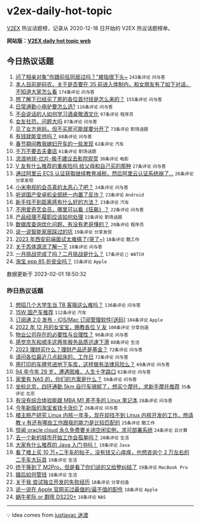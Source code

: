 # v2ex-daily-hot-topic

[V2EX](https://www.v2ex.com/) 热议话题榜，记录从 2020-12-18 日开始的 V2EX 热议话题榜单。

**网站版：[V2EX daily hot topic web](https://boojack.github.io/v2ex-daily-hot-topic-web/)**

## 今日热议话题

<!-- TODAY BEGIN -->

1. [问了相亲对象"你跟前任同居过吗？"被指很下头~](https://www.v2ex.com/t/912146) `243条评论` `问与答`
1. [本人目前是码农，关于是否要在 35 前进入体制内，和女朋友有了如下对话，不知道大家怎么看](https://www.v2ex.com/t/912179) `174条评论` `问与答`
1. [想了解下已经买了房的各位首付钱是怎么来的？](https://www.v2ex.com/t/912141) `155条评论` `问与答`
1. [日常通勤小电驴要怎么选?](https://www.v2ex.com/t/912130) `116条评论` `问与答`
1. [不会说话的人如何学习酒桌敬酒文化](https://www.v2ex.com/t/912193) `97条评论` `程序员`
1. [女友社恐，问题大吗](https://www.v2ex.com/t/912159) `87条评论` `问与答`
1. [见了女方爸妈，但不买房可能就要分开了](https://www.v2ex.com/t/912120) `73条评论` `职场话题`
1. [有钱就能变帅吗？](https://www.v2ex.com/t/912147) `68条评论` `问与答`
1. [春节期间教我媳妇开车的一些发现](https://www.v2ex.com/t/912166) `62条评论` `汽车`
1. [千万不要去夫妻店](https://www.v2ex.com/t/912153) `61条评论` `职场话题`
1. [流浪地球-烂片-极不建议去影院观赏](https://www.v2ex.com/t/912411) `30条评论` `电影`
1. [V 友有什么推荐的重疾险吗 给父母和自己买的那种](https://www.v2ex.com/t/912124) `27条评论` `问与答`
1. [通过阿里云 ECS 认证获取继续教育减税，然后阿里云认证系统崩了...](https://www.v2ex.com/t/912167) `26条评论` `分享发现`
1. [小米电视的会员真的太恶心了吧？](https://www.v2ex.com/t/912168) `24条评论` `问与答`
1. [听说国产安卓机全部统一内置了反诈？](https://www.v2ex.com/t/912395) `23条评论` `Android`
1. [新手找不到距离感有什么好的方法？](https://www.v2ex.com/t/912293) `23条评论` `汽车`
1. [不用爱奇艺会员，哪里可以看《狂飙》？](https://www.v2ex.com/t/912155) `22条评论` `问与答`
1. [产品经理不履职应该如何处理](https://www.v2ex.com/t/912112) `22条评论` `职场话题`
1. [数据库查询优化问题，有没有老哥懂的？](https://www.v2ex.com/t/912315) `20条评论` `程序员`
1. [说一说智能家居踩过的坑](https://www.v2ex.com/t/912237) `19条评论` `分享发现`
1. [2023 年西安前端面试太难搞了(哭了~)](https://www.v2ex.com/t/912381) `18条评论` `酷工作`
1. [关于炁体源流了解一下](https://www.v2ex.com/t/912140) `18条评论` `问与答`
1. [一月挑战完成了吗？二月挑战是什么？](https://www.v2ex.com/t/912119) `17条评论` ` WATCH`
1. [淘宝 epp 85 折安全吗？](https://www.v2ex.com/t/912249) `15条评论` `Apple`

数据更新于 2023-02-01 18:50:32

<!-- TODAY END -->

### 昨日热议话题

<!-- YESTERDAY BEGIN -->

1. [想招几个大学生当 TB 客服这么难吗？](https://www.v2ex.com/t/911967) `136条评论` `问与答`
1. [15W 国产车推荐](https://www.v2ex.com/t/911893) `112条评论` `汽车`
1. [订阅通 2.0 发布 - iOS/Mac 订阅管理软件[送码]](https://www.v2ex.com/t/911840) `104条评论` `Apple`
1. [2022 年 12 月的女宝宝，赐教各位 V 友](https://www.v2ex.com/t/911981) `100条评论` `分享创造`
1. [物业公司存在的必要性与合理性？](https://www.v2ex.com/t/911891) `96条评论` `问与答`
1. [感觉京东和顺丰这两年服务品质迅速下滑](https://www.v2ex.com/t/911831) `88条评论` `生活`
1. [2023 理财买什么？理财产品还是基金？](https://www.v2ex.com/t/911848) `72条评论` `问与答`
1. [请问各位最近几点起床的，工作日](https://www.v2ex.com/t/911864) `72条评论` `问与答`
1. [用打印的车牌号进地下车库，这样做有法律风险么？](https://www.v2ex.com/t/911876) `69条评论` `问与答`
1. [94 年今年 29 岁，遭遇困难，人生十字路口](https://www.v2ex.com/t/912029) `62条评论` `问与答`
1. [家里有 NAS 的，你们的方案是什么？](https://www.v2ex.com/t/911943) `58条评论` `问与答`
1. [坐标北京，四环通勤 5km 自行车骑腻了，想买个摩托，求新手摩托推荐](https://www.v2ex.com/t/911968) `35条评论` `北京`
1. [有没有综合体验能跟 MBA M1 差不多的 Linux 笔记本](https://www.v2ex.com/t/911901) `28条评论` `问与答`
1. [今年新版的淘宝省钱卡涨价了](https://www.v2ex.com/t/911829) `26条评论` `问与答`
1. [楼主脱产研究 Linux 内核一年多，现在却找不到 Linux 内核开发的工作，想请教 v 有还有哪些工作跟我的能力是比较匹配的](https://www.v2ex.com/t/912005) `25条评论` `酷工作`
1. [惊闻 oracle cloud 永久免费要关闭空闲实例，求可部署系统](https://www.v2ex.com/t/912009) `24条评论` `云计算`
1. [去一个新的城市开始工作会孤单吗？](https://www.v2ex.com/t/911912) `20条评论` `生活`
1. [大家有什么推荐的 Java 入门书吗！](https://www.v2ex.com/t/911972) `19条评论` `Java`
1. [看了楼上买 10 万+二手车的帖子，没有钱又心痒痒，也想咨询个 2 万左右的二手车大玩具](https://www.v2ex.com/t/911863) `19条评论` `生活`
1. [终于等到了 M2Pro，但是看了你们说的又给整纠结了](https://www.v2ex.com/t/911851) `19条评论` `MacBook Pro`
1. [婚后如何管钱](https://www.v2ex.com/t/911996) `18条评论` `生活`
1. [关于我 尝试独立开发的失败经历](https://www.v2ex.com/t/911924) `18条评论` `分享创造`
1. [说一说在 Apple 官网买过最值的/最不值的配件](https://www.v2ex.com/t/911922) `18条评论` `Apple`
1. [蜗牛星际 or 群晖 DS220+](https://www.v2ex.com/t/911847) `18条评论` `NAS`

<!-- YESTERDAY END -->

---

💡 Idea comes from [justjavac 迷渡](https://github.com/justjavac/)
